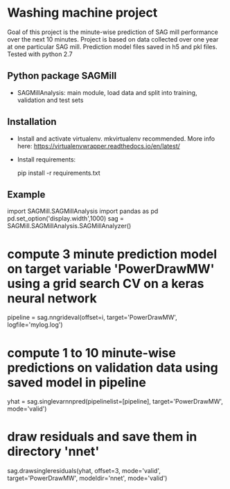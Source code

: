 Washing machine project
=======================

Goal of this project is the minute-wise prediction of SAG mill performance over the next 10 minutes.
Project is based on data collected over one year at one particular SAG mill. 
Prediction model files saved in h5 and pkl files.
Tested with python 2.7

Python package SAGMill
-------------------------

- SAGMillAnalysis: main module, load data and split into training, validation and test sets


Installation
------------

- Install and activate virtualenv. mkvirtualenv recommended. More info here: https://virtualenvwrapper.readthedocs.io/en/latest/
- Install requirements: 
	
	pip install -r requirements.txt


Example
-------

 import SAGMill.SAGMillAnalysis
 import pandas as pd
 pd.set_option('display.width',1000)
 sag = SAGMill.SAGMillAnalysis.SAGMillAnalyzer()
 # compute 3 minute prediction model on target variable 'PowerDrawMW' using a grid search CV on a keras neural network
 pipeline = sag.nngrideval(offset=i, target='PowerDrawMW', logfile='mylog.log')
 # compute 1 to 10 minute-wise predictions on validation data using saved model in pipeline
 yhat = sag.singlevarnnpred(pipelinelist=[pipeline], target='PowerDrawMW', mode='valid')
 # draw residuals and save them in directory 'nnet'
 sag.drawsingleresiduals(yhat, offset=3, mode='valid', target='PowerDrawMW', modeldir='nnet', mode='valid')
